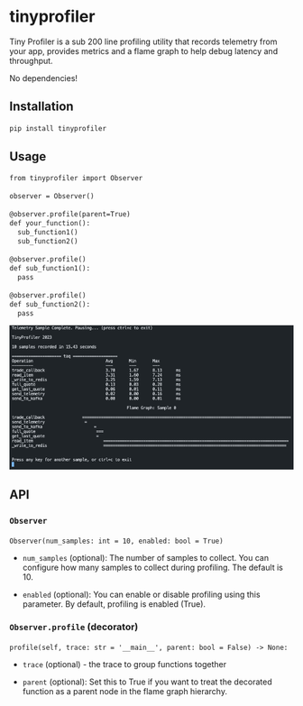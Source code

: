 # tinyprofiler

Tiny Profiler is a sub 200 line profiling utility that records telemetry from your app,
provides metrics and a flame graph to help debug latency and throughput.

No dependencies! 

## Installation

```bash
pip install tinyprofiler
```

## Usage

```python3
from tinyprofiler import Observer

observer = Observer()

@observer.profile(parent=True)
def your_function():
  sub_function1()
  sub_function2()

@observer.profile()
def sub_function1():
  pass

@observer.profile()
def sub_function2():
  pass
```

![img](./img/p.png)

## API

### `Observer`

`Observer(num_samples: int = 10, enabled: bool = True)`

- `num_samples` (optional): The number of samples to collect. You can configure how many samples to collect during profiling. The default is 10.

- `enabled` (optional): You can enable or disable profiling using this parameter. By default, profiling is enabled (True).

### `Observer.profile` (decorator)

`profile(self, trace: str = '__main__', parent: bool = False) -> None:`

- `trace` (optional) - the trace to group functions together

- `parent` (optional): Set this to True if you want to treat the decorated function as a parent node in the flame graph hierarchy.
